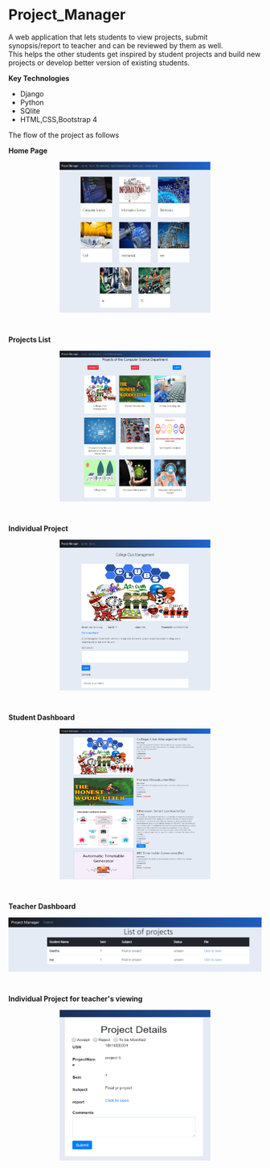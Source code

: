 # Project_Manager
A web application that lets students to view projects, submit synopsis/report to teacher and can be reviewed by them as well.<br/>
This helps the other students get inspired by student projects and build new projects or develop better version of existing students.

**Key Technologies**
* Django
* Python
* SQlite
* HTML,CSS,Bootstrap 4


The flow of the project as follows<br/>

<b>Home Page</b>
<p align="center">
<img  src="./ReadmeImages/homepage.png"  alt="Home Page" width="300" height="300" align="center"/>
</p>
<br/>


**Projects List**
<p align="center">
<img src="./ReadmeImages/projectList1.jpeg" alt="ProjectsList Page" width="300" height="300" align="center"/>
</p>
<br/>

**Individual Project**
<p align="center">
<img src="./ReadmeImages/Individual Project.png" alt="Individual Projects Page" width="300" height="300" align="center"/>
</p>
<br/>

**Student Dashboard**
<p align="center">
<img src="./ReadmeImages/student-dashboard.png" alt="Dtudent Dashboard Page" width="300" height="300" align="center"/>
</p>
<br/>


**Teacher Dashboard**
<p align="center">
<img src="./ReadmeImages/teacher list.PNG" alt="Teacher's View of projects list" align="center"/>
</p>
<br/>

**Individual Project for teacher's viewing**
<p align="center">
<img src="./ReadmeImages/teacher view.PNG" alt="Teacher's View of an individual project" width="300" height="300" />
</p>


